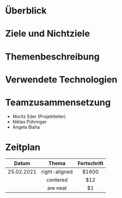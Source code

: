 # Überblick

# Ziele und Nichtziele

# Themenbeschreibung

# Verwendete Technologien

# Teamzusammensetzung
- Moritz Eder (Projektleiter)
- Niklas Pühringer
- Angela Blaha
# Zeitplan
| Datum         | Thema         | Fortschritt   |
| :-----------: | :-----------: | :-----------: |
| 25.02.2021    | right-aligned | $1600         |
|      | centered      |   $12         |
|               | are neat      |    $1         |
